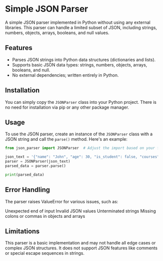 # Simple JSON Parser

A simple JSON parser implemented in Python without using any external libraries. This parser can handle a limited subset of JSON, including strings, numbers, objects, arrays, booleans, and null values.

## Features

- Parses JSON strings into Python data structures (dictionaries and lists).
- Supports basic JSON data types: strings, numbers, objects, arrays, booleans, and null.
- No external dependencies; written entirely in Python.

## Installation

You can simply copy the `JSONParser` class into your Python project. There is no need for installation via pip or any other package manager.

## Usage

To use the JSON parser, create an instance of the `JSONParser` class with a JSON string and call the `parse()` method. Here's an example:

```python
from json_parser import JSONParser  # Adjust the import based on your file structure

json_text = '{"name": "John", "age": 30, "is_student": false, "courses": ["Math", "Science"], "address": null}'
parser = JSONParser(json_text)
parsed_data = parser.parse()

print(parsed_data)
```

## Error Handling
The parser raises ValueError for various issues, such as:

Unexpected end of input
Invalid JSON values
Unterminated strings
Missing colons or commas in objects and arrays

## Limitations
This parser is a basic implementation and may not handle all edge cases or complex JSON structures.
It does not support JSON features like comments or special escape sequences in strings.